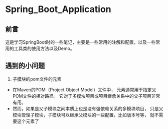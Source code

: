 # Spring_Boot_Application

## 前言

这是学习SpringBoot时的一些笔记，主要是一些常用的注解和配置，以及一些常用的工具类的使用方法以及Demo。

## 遇到的小问题
1. 子模块的pom文件的<relativePath>元素
- 在Maven的POM（Project Object Model）文件中，
<relativePath> 元素通常用于指定父POM文件的相对路径。
它对于多模块项目或项目继承关系中的父子项目非常有用。
- 然而，如果是父子模块之间本质上也是没有强依赖关系的多模块项目，
只是父模块管理子模块，子模块可以继承父模块的一些配置，比如版本号等，
就不需要这个元素了



